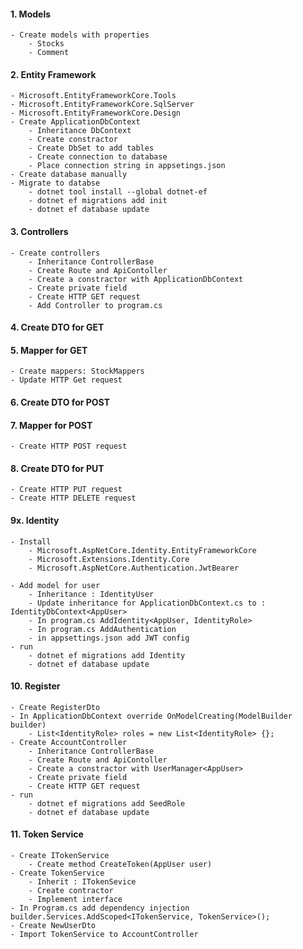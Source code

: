 #### 1. Models
    - Create models with properties
        - Stocks
        - Comment
#### 2. Entity Framework
    - Microsoft.EntityFrameworkCore.Tools
    - Microsoft.EntityFrameworkCore.SqlServer
    - Microsoft.EntityFrameworkCore.Design
    - Create ApplicationDbContext
        - Inheritance DbContext
        - Create constractor
        - Create DbSet to add tables
        - Create connection to database
        - Place connection string in appsetings.json
    - Create database manually
    - Migrate to databse 
        - dotnet tool install --global dotnet-ef
        - dotnet ef migrations add init
        - dotnet ef database update
#### 3. Controllers
    - Create controllers
        - Inheritance ControllerBase
        - Create Route and ApiContoller
        - Create a constractor with ApplicationDbContext
        - Create private field
        - Create HTTP GET request
        - Add Controller to program.cs
#### 4. Create DTO for GET
#### 5. Mapper for GET
    - Create mappers: StockMappers
    - Update HTTP Get request
#### 6. Create DTO for POST
#### 7. Mapper for POST
    - Create HTTP POST request
#### 8. Create DTO for PUT
    - Create HTTP PUT request
    - Create HTTP DELETE request

#### 9x. Identity
    - Install 
        - Microsoft.AspNetCore.Identity.EntityFrameworkCore
        - Microsoft.Extensions.Identity.Core
        - Microsoft.AspNetCore.Authentication.JwtBearer

    - Add model for user
        - Inheritance : IdentityUser 
        - Update inheritance for ApplicationDbContext.cs to : IdentityDbContext<AppUser>
        - In program.cs AddIdentity<AppUser, IdentityRole>
        - In program.cs AddAuthentication
        - in appsettings.json add JWT config
    - run
        - dotnet ef migrations add Identity
        - dotnet ef database update

#### 10. Register
    - Create RegisterDto
    - In ApplicationDbContext override OnModelCreating(ModelBuilder builder)
        - List<IdentityRole> roles = new List<IdentityRole> {};
    - Create AccountController
        - Inheritance ControllerBase
        - Create Route and ApiContoller
        - Create a constractor with UserManager<AppUser>
        - Create private field
        - Create HTTP GET request
    - run
        - dotnet ef migrations add SeedRole
        - dotnet ef database update
#### 11. Token Service
    - Create ITokenService
        - Create method CreateToken(AppUser user)
    - Create TokenService
        - Inherit : ITokenSevice
        - Create contractor
        - Implement interface
    - In Program.cs add dependency injection builder.Services.AddScoped<ITokenService, TokenService>();
    - Create NewUserDto
    - Import TokenService to AccountController
    
